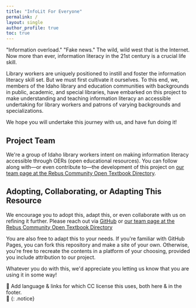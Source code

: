 ```yaml
---
title: "InfoLit For Everyone"
permalink: /
layout: single
author_profile: true
toc: true
---
```


"Information overload." "Fake news." The wild, wild west that is the Internet. Now more than ever, information literacy in the 21st century is a crucial life skill.  

Library workers are uniquely positioned to instill and foster the information literacy skill set. But we must first cultivate it ourselves. To this end, we, members of the Idaho library and education communities with backgrounds in public, academic, and special libraries, have embarked on this project to make understanding and teaching information literacy an accessible undertaking for library workers and patrons of varying backgrounds and specializations.  

We hope you will undertake this journey with us, and have fun doing it!  

## Project Team  

We're a group of Idaho library workers intent on making information literacy accessible through OERs (open educational resources). You can follow along with—or even contribute to—the development of this project on [our team page at the Rebus Community Open Textbook Directory](https://www1.rebus.community/#/project/379f6355-8f50-4b7f-9408-ab88cb3eafd5).  

## Adopting, Collaborating, or Adapting This Resource  

We encourage you to adopt this, adapt this, or even collaborate with us on refining it further. Please reach out via [GitHub](https://github.com/infolit-idaho/infolit-for-everyone) or [our team page at the Rebus Community Open Textbook Directory](https://www1.rebus.community/#/project/379f6355-8f50-4b7f-9408-ab88cb3eafd5)  

You are also free to adapt this to your needs. If you're familiar with GitHub Pages, you can fork this repository and make a site of your own. Otherwise, you're free to recreate the contents in a platform of your choosing, provided you include attribution to our project.  

Whatever you do with this, we'd appreciate you letting us know that you are using it in some way!  

:construction:
Add language & links for which CC license this uses, both here & in the footer.  
:construction:
{: .notice}  